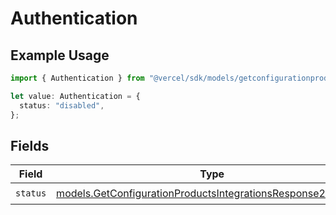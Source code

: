 # Authentication

## Example Usage

```typescript
import { Authentication } from "@vercel/sdk/models/getconfigurationproductsop.js";

let value: Authentication = {
  status: "disabled",
};
```

## Fields

| Field                                                                                                                              | Type                                                                                                                               | Required                                                                                                                           | Description                                                                                                                        |
| ---------------------------------------------------------------------------------------------------------------------------------- | ---------------------------------------------------------------------------------------------------------------------------------- | ---------------------------------------------------------------------------------------------------------------------------------- | ---------------------------------------------------------------------------------------------------------------------------------- |
| `status`                                                                                                                           | [models.GetConfigurationProductsIntegrationsResponse200Status](../models/getconfigurationproductsintegrationsresponse200status.md) | :heavy_check_mark:                                                                                                                 | N/A                                                                                                                                |